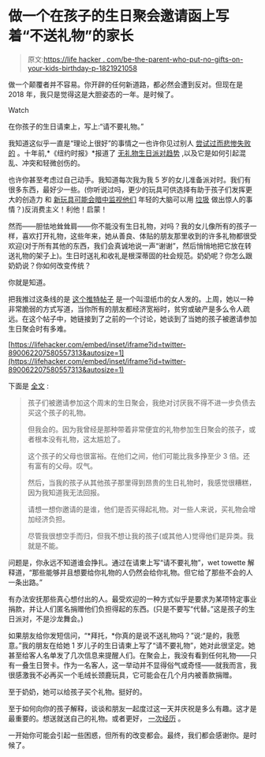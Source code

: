 # 做一个在孩子的生日聚会邀请函上写着“不送礼物”的家长

> 原文:[https://life hacker . com/be-the-parent-who-put-no-gifts-on-your-kids-birthday-p-1821921058](https://lifehacker.com/be-the-parent-who-puts-no-gifts-on-your-kids-birthday-p-1821921058)

做一个颠覆者并不容易。你开辟的任何新道路，都必然会遭到反对。但现在是 2018 年，我只是觉得这是大胆姿态的一年。是时候了。

Watch

在你孩子的生日请柬上，写上:“请不要礼物。”

我知道这似乎一直是“理论上很好”的事情之一也许你见过别人 [尝试过而悲惨失败的](http://www.wbur.org/cognoscenti/2014/07/04/mothers-birthdays-consumerism-hinda-mandell) 。十年前,*《纽约时报》*报道了 [无礼物生日派对趋势](http://www.nytimes.com/2007/07/27/nyregion/27gifts.html?pagewanted=all&_r=1&) ,以及它是如何引起混乱、冲突和轻微创伤的。

也许你甚至考虑过自己动手。我知道每次我为我 5 岁的女儿准备派对时。我们有很多东西，最好少一些。(你听说过吗，更少的玩具可供选择有助于孩子们发挥更大的创造力 和 [新玩具可能会暗中监视他们](https://lifehacker.com/stop-mickey-mouse-from-spying-on-your-kids-1797656454) 年轻的大脑可以用 [垃圾](https://offspring.lifehacker.com/let-kids-play-with-junk-1816600276) 做出惊人的事情？)反消费主义！利他！启蒙！

然而——胆怯地耸耸肩——你不能没有生日礼物，对吗？我的女儿像所有的孩子一样，喜欢打开礼物，这些年来，她从善良、体贴的朋友那里收到的许多礼物都很受欢迎(对于所有其他的东西，我们会真诚地说一声“谢谢”，然后悄悄地把它放在转送礼物的架子上)。生日时送礼和收礼是根深蒂固的社会规范。奶奶呢？你怎么跟奶奶说？你如何改变传统？

你就是知道。

把我推过这条线的是 [这个推特帖子](https://twitter.com/MamaGhoulette/status/949469249558294528) 是一个叫湿纸巾的女人发的。上周，她以一种非常脆弱的方式写道，当你所有的朋友都经济宽裕时，贫穷或破产是多么令人疏远。在这个帖子中，她链接到了之前的一个讨论，她谈到了当她的孩子被邀请参加生日聚会时有多难。

 [https://lifehacker.com/embed/inset/iframe?id=twitter-890062207580557313&autosize=1](https://lifehacker.com/embed/inset/iframe?id=twitter-890062207580557313&autosize=1) 

下面是 [全文](https://twitter.com/MamaGhoulette/status/890062207580557313) :

> 孩子们被邀请参加这个周末的生日聚会，我绝对讨厌我不得不进一步负债去买这个孩子的礼物。
> 
> 但我会的。因为我曾经是那种带着非常便宜的礼物参加生日聚会的孩子，或者根本没有礼物，这太尴尬了。
> 
> 这个孩子的父母也很富裕。在他们之间，他们可能比我多挣至少 3 倍。还有富有的父母。叹气。
> 
> 然后，当我的孩子从其他孩子那里得到昂贵的生日礼物时，我感觉很糟糕，因为我知道我无法回报。
> 
> 请想一想你邀请的是谁，他们是否买得起礼物。对一些人来说，买礼物会增加经济负担。
> 
> 尽管我很想空手而归，但我不想让我的孩子(或其他人)觉得他们是异类。我就是不能。

问题是，你永远不知道谁会挣扎。通过在请柬上写“请不要礼物”，wet towette 解释道，“那些能够并且想要给你礼物的人仍然会给你礼物。但它给了那些不会的人一条出路。”

有办法安抚那些真心想付出的人。最受欢迎的一种方式似乎是要求为某项特定事业捐款，并让人们匿名捐赠他们负担得起的东西。(只是不要写“代替。”这是孩子的生日派对，不是沙龙舞会。)

如果朋友给你发短信问，“*拜托，*你真的是说不送礼物吗？”说:“是的，我愿意。”我的朋友在给她 1 岁儿子的生日请柬上写了“请不要礼物”，她对此很坚定。她甚至给客人名单发了几次信息来提醒人们。在聚会上，我没有看到任何礼物——只有一叠生日贺卡。作为一名客人，这一举动并不显得俗气或奇怪——就我而言，我很感激我不必再买一个毛绒长颈鹿玩具，它可能会在几个月内被善款捐赠。

至于奶奶，她可以给孩子买个礼物。挺好的。

至于如何向你的孩子解释，谈谈和朋友一起度过这一天并庆祝是多么有趣。这才是最重要的。想送就送自己的礼物。或者更好， [一次经历](https://offspring.lifehacker.com/give-kids-gifts-that-are-not-toys-because-they-already-1819190895) 。

一开始你可能会引起一些困惑，但所有的改变都会。最终，我们都会感谢你。是时候了。